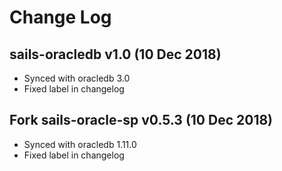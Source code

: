 # Change Log


## sails-oracledb v1.0 (10 Dec 2018)
- Synced with oracledb 3.0
- Fixed label in changelog

## Fork sails-oracle-sp v0.5.3 (10 Dec 2018)

- Synced with oracledb 1.11.0
- Fixed label in changelog
